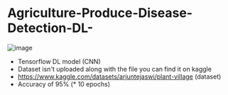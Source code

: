 # Agriculture-Produce-Disease-Detection-DL-
  
  ![image](https://github.com/canvassenshi/Agriculture-Produce-Disease-Detection-DL-/assets/68025703/79433ebc-bf2f-4a30-8936-3b99ae90ed1c)

- Tensorflow DL model (CNN)
- Dataset isn't uploaded along with the file you can find it on kaggle
- https://www.kaggle.com/datasets/arjuntejaswi/plant-village (dataset)
- Accuracy of 95% (* 10 epochs)

  
